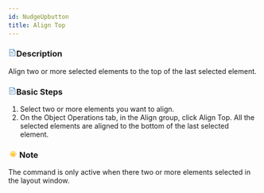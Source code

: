```yaml
---
id: NudgeUpbutton
title: Align Top
---
```

### ![](../../img/read.gif)Description

Align two or more selected elements to the top of the last selected element.

### ![](../../img/read.gif)Basic Steps

  1. Select two or more elements you want to align. 
  2. On the Object Operations tab, in the Align group, click Align Top. All the selected elements are aligned to the bottom of the last selected element.

### ![](../../img/note.png)Note

The command is only active when there two or more elements selected in the layout window.
